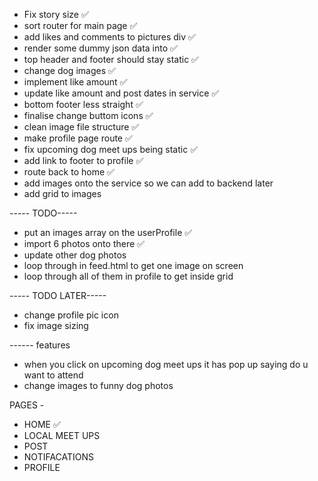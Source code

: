 - Fix story size ✅
- sort router for main page ✅
- add likes and comments to pictures div ✅
- render some dummy json data into ✅
- top header and footer should stay static ✅
- change dog images ✅
- implement like amount ✅
- update like amount and post dates in service ✅
- bottom footer less straight ✅
- finalise change buttom icons ✅
- clean image file structure ✅
- make profile page route ✅
- fix upcoming dog meet ups being static ✅
- add link to footer to profile ✅
- route back to home ✅
- add images onto the service so we can add to backend later
- add grid to images

----- TODO-----

- put an images array on the userProfile ✅
- import 6 photos onto there ✅
- update other dog photos
- loop through in feed.html to get one image on screen
- loop through all of them in profile to get inside grid

----- TODO LATER-----

- change profile pic icon
- fix image sizing

------ features

- when you click on upcoming dog meet ups it has pop up saying do u want to attend
- change images to funny dog photos

PAGES -

- HOME ✅
- LOCAL MEET UPS
- POST
- NOTIFACATIONS
- PROFILE
